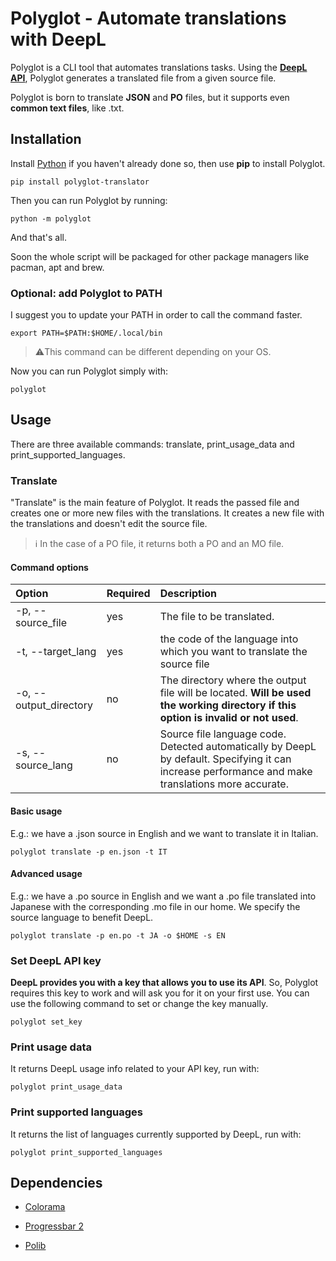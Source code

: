 # Polyglot - Automate translations with DeepL

Polyglot is a CLI tool that automates translations tasks.
Using the [**DeepL API**](https://www.deepl.com/it/docs-api/), Polyglot generates a translated file from a given source file.

Polyglot is born to translate **JSON** and **PO** files, but it supports even **common text files**, like .txt.

## Installation

Install [Python](https://www.python.org/) if you haven't already done so, then use **pip** to install Polyglot.

```shell
pip install polyglot-translator
```

Then you can run Polyglot by running:

```shell
python -m polyglot
```

And that's all.

Soon the whole script will be packaged for other package managers like pacman, apt and brew.

### Optional: add Polyglot to PATH

I suggest you to update your PATH in order to call the command faster.

```shell
export PATH=$PATH:$HOME/.local/bin
```

> ⚠️This command can be different depending on your OS.

Now you can run Polyglot simply with:

```shell
polyglot
```

## Usage

There are three available commands: translate, print_usage_data and print_supported_languages.

### Translate

"Translate" is the main feature of Polyglot. It reads the passed file and creates one or more new files with the translations. It creates a new file with the translations and doesn't edit the source file.

> ℹ️ In the case of a PO file, it returns both a PO and an MO file.

#### Command options

| Option                 | Required | Description                                                                                                                                        |
|:---------------------- |:-------- |:-------------------------------------------------------------------------------------------------------------------------------------------------- |
| -p, --source_file      | yes      | The file to be translated.                                                                                                                         |
| -t, --target_lang      | yes      | the code of the language into which you want to translate the source file                                                                          |
| -o, --output_directory | no       | The directory where the output file will be located. **Will be used the working directory if this option is invalid or not used**.                 |
| -s, --source_lang      | no       | Source file language code. Detected automatically by DeepL by default. Specifying it can increase performance and make translations more accurate. |

#### Basic usage

E.g.: we have a .json source in English and we want to translate it in Italian.

```shell
polyglot translate -p en.json -t IT
```

#### Advanced usage

E.g.: we have a .po source in English and we want a .po file translated into Japanese with the corresponding .mo file in our home. We specify the source language to benefit DeepL.

```shell
polyglot translate -p en.po -t JA -o $HOME -s EN
```

### Set DeepL API key

**DeepL provides you with a key that allows you to use its API**. So, Polyglot requires this key to work and will ask you for it on your first use. You can use the following command to set or change the key manually.

```shell
polyglot set_key
```

### Print usage data

It returns DeepL usage info related to your API key, run with:

```shell
polyglot print_usage_data
```

### Print supported languages

It returns the list of languages currently supported by DeepL, run with:

```shell
polyglot print_supported_languages
```

## Dependencies

- [Colorama](https://github.com/tartley/colorama)

- [Progressbar 2](https://github.com/WoLpH/python-progressbar)

- [Polib](https://github.com/izimobil/polib/)
